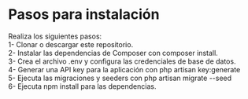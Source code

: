 <h1>Pasos para instalación</h1>
Realiza los siguientes pasos:
<br>
1- Clonar o descargar este repositorio.<br>
2- Instalar las dependencias de Composer con composer install.<br>
3- Crea el archivo .env y configura las credenciales de base de datos.<br>
4- Generar una API key para la aplicación con php artisan key:generate<br>
5- Ejecuta las migraciones y seeders con php artisan migrate --seed <br>
6- Ejecuta npm install para las dependencias.
